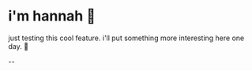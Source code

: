 # i'm hannah 🐙

just testing this cool feature. i'll put something more interesting here one day. 👀

-- 
